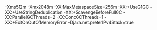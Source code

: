 
-Xms512m
-Xmx2048m
-XX:MaxMetaspaceSize=256m
-XX:+UseG1GC
-XX:+UseStringDeduplication
-XX:+ScavengeBeforeFullGC
-XX:ParallelGCThreads=2
-XX:ConcGCThreads=1
-XX:+ExitOnOutOfMemoryError
-Djava.net.preferIPv4Stack=true